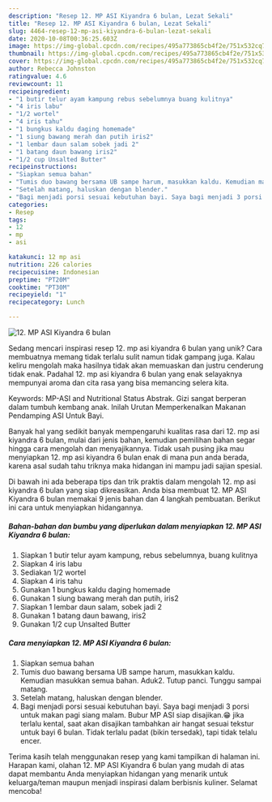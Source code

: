 ```yaml
---
description: "Resep 12. MP ASI Kiyandra 6 bulan, Lezat Sekali"
title: "Resep 12. MP ASI Kiyandra 6 bulan, Lezat Sekali"
slug: 4464-resep-12-mp-asi-kiyandra-6-bulan-lezat-sekali
date: 2020-10-08T00:36:25.603Z
image: https://img-global.cpcdn.com/recipes/495a773865cb4f2e/751x532cq70/12-mp-asi-kiyandra-6-bulan-foto-resep-utama.jpg
thumbnail: https://img-global.cpcdn.com/recipes/495a773865cb4f2e/751x532cq70/12-mp-asi-kiyandra-6-bulan-foto-resep-utama.jpg
cover: https://img-global.cpcdn.com/recipes/495a773865cb4f2e/751x532cq70/12-mp-asi-kiyandra-6-bulan-foto-resep-utama.jpg
author: Rebecca Johnston
ratingvalue: 4.6
reviewcount: 11
recipeingredient:
- "1 butir telur ayam kampung rebus sebelumnya buang kulitnya"
- "4 iris labu"
- "1/2 wortel"
- "4 iris tahu"
- "1 bungkus kaldu daging homemade"
- "1 siung bawang merah dan putih iris2"
- "1 lembar daun salam sobek jadi 2"
- "1 batang daun bawang iris2"
- "1/2 cup Unsalted Butter"
recipeinstructions:
- "Siapkan semua bahan"
- "Tumis duo bawang bersama UB sampe harum, masukkan kaldu. Kemudian masukkan semua bahan. Aduk2. Tutup panci. Tunggu sampai matang."
- "Setelah matang, haluskan dengan blender."
- "Bagi menjadi porsi sesuai kebutuhan bayi. Saya bagi menjadi 3 porsi untuk makan pagi siang malam. Bubur MP ASI siap disajikan.😁 jika terlalu kental, saat akan disajikan tambahkan air hangat sesuai tekstur untuk bayi 6 bulan. Tidak terlalu padat (bikin tersedak), tapi tidak telalu encer."
categories:
- Resep
tags:
- 12
- mp
- asi

katakunci: 12 mp asi 
nutrition: 226 calories
recipecuisine: Indonesian
preptime: "PT20M"
cooktime: "PT30M"
recipeyield: "1"
recipecategory: Lunch

---
```



![12. MP ASI Kiyandra 6 bulan](https://img-global.cpcdn.com/recipes/495a773865cb4f2e/751x532cq70/12-mp-asi-kiyandra-6-bulan-foto-resep-utama.jpg)

Sedang mencari inspirasi resep 12. mp asi kiyandra 6 bulan yang unik? Cara membuatnya memang tidak terlalu sulit namun tidak gampang juga. Kalau keliru mengolah maka hasilnya tidak akan memuaskan dan justru cenderung tidak enak. Padahal 12. mp asi kiyandra 6 bulan yang enak selayaknya mempunyai aroma dan cita rasa yang bisa memancing selera kita.

Keywords: MP-ASI and Nutritional Status Abstrak. Gizi sangat berperan dalam tumbuh kembang anak. Inilah Urutan Memperkenalkan Makanan Pendamping ASI Untuk Bayi.

Banyak hal yang sedikit banyak mempengaruhi kualitas rasa dari 12. mp asi kiyandra 6 bulan, mulai dari jenis bahan, kemudian pemilihan bahan segar hingga cara mengolah dan menyajikannya. Tidak usah pusing jika mau menyiapkan 12. mp asi kiyandra 6 bulan enak di mana pun anda berada, karena asal sudah tahu triknya maka hidangan ini mampu jadi sajian spesial.


Di bawah ini ada beberapa tips dan trik praktis dalam mengolah 12. mp asi kiyandra 6 bulan yang siap dikreasikan. Anda bisa membuat 12. MP ASI Kiyandra 6 bulan memakai 9 jenis bahan dan 4 langkah pembuatan. Berikut ini cara untuk menyiapkan hidangannya.

<!--inarticleads1-->

##### Bahan-bahan dan bumbu yang diperlukan dalam menyiapkan 12. MP ASI Kiyandra 6 bulan:

1. Siapkan 1 butir telur ayam kampung, rebus sebelumnya, buang kulitnya
1. Siapkan 4 iris labu
1. Sediakan 1/2 wortel
1. Siapkan 4 iris tahu
1. Gunakan 1 bungkus kaldu daging homemade
1. Gunakan 1 siung bawang merah dan putih, iris2
1. Siapkan 1 lembar daun salam, sobek jadi 2
1. Gunakan 1 batang daun bawang, iris2
1. Gunakan 1/2 cup Unsalted Butter




<!--inarticleads2-->

##### Cara menyiapkan 12. MP ASI Kiyandra 6 bulan:

1. Siapkan semua bahan
1. Tumis duo bawang bersama UB sampe harum, masukkan kaldu. Kemudian masukkan semua bahan. Aduk2. Tutup panci. Tunggu sampai matang.
1. Setelah matang, haluskan dengan blender.
1. Bagi menjadi porsi sesuai kebutuhan bayi. Saya bagi menjadi 3 porsi untuk makan pagi siang malam. Bubur MP ASI siap disajikan.😁 jika terlalu kental, saat akan disajikan tambahkan air hangat sesuai tekstur untuk bayi 6 bulan. Tidak terlalu padat (bikin tersedak), tapi tidak telalu encer.




Terima kasih telah menggunakan resep yang kami tampilkan di halaman ini. Harapan kami, olahan 12. MP ASI Kiyandra 6 bulan yang mudah di atas dapat membantu Anda menyiapkan hidangan yang menarik untuk keluarga/teman maupun menjadi inspirasi dalam berbisnis kuliner. Selamat mencoba!
